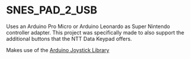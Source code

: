 # SNES_PAD_2_USB
Uses an Arduino Pro Micro or Arduino Leonardo as Super Nintendo controller adapter.
This project was specifically made to also support the additional buttons that the NTT Data Keypad offers.

Makes use of the [Arduino Joystick Library](https://github.com/MHeironimus/ArduinoJoystickLibrary)
